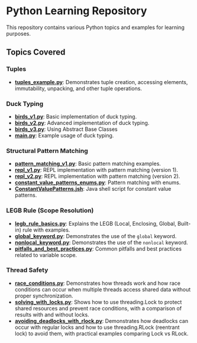 # Python Learning Repository

This repository contains various Python topics and examples for learning purposes.

## Topics Covered

### Tuples
- **[tuples_example.py](Tuples/tuples_example.py)**: Demonstrates tuple creation, accessing elements, immutability, unpacking, and other tuple operations.

### Duck Typing
- **[birds_v1.py](Duck_Typing/birds_v1.py)**: Basic implementation of duck typing.
- **[birds_v2.py](Duck_Typing/birds_v2.py)**: Advanced implementation of duck typing.
- **[birds_v3.py](Duck_Typing/birds_v3.py)**: Using Abstract Base Classes
- **[main.py](Duck_Typing/main.py)**: Example usage of duck typing.

### Structural Pattern Matching
- **[pattern_matching_v1.py](structural_pattern_matching/pattern_matching_v1.py)**: Basic pattern matching examples.
- **[repl_v1.py](structural_pattern_matching/repl_v1.py)**: REPL implementation with pattern matching (version 1).
- **[repl_v2.py](structural_pattern_matching/repl_v2.py)**: REPL implementation with pattern matching (version 2).
- **[constant_value_patterns_enums.py](structural_pattern_matching/constant_value_patterns_enums.py)**: Pattern matching with enums.
- **[ConstantValuePatterns.jsh](structural_pattern_matching/ConstantValuePatterns.jsh)**: Java shell script for constant value patterns.

### LEGB Rule (Scope Resolution)
- **[legb_rule_basics.py](legb_rule/legb_rule_basics.py)**: Explains the LEGB (Local, Enclosing, Global, Built-in) rule with examples.
- **[global_keyword.py](legb_rule/global_keyword.py)**: Demonstrates the use of the `global` keyword.
- **[nonlocal_keyword.py](legb_rule/nonlocal_keyword.py)**: Demonstrates the use of the `nonlocal` keyword.
- **[pitfalls_and_best_practices.py](legb_rule/pitfalls_and_best_practices.py)**: Common pitfalls and best practices related to variable scope.

### Thread Safety
- **[race_conditions.py](thread_safety/race_conditions.py)**: Demonstrates how threads work and how race conditions can occur when multiple threads access shared data without proper synchronization.
- **[solving_with_locks.py](thread_safety/solving_with_locks.py)**: Shows how to use threading.Lock to protect shared resources and prevent race conditions, with a comparison of results with and without locks.
- **[avoiding_deadlocks_with_rlock.py](thread_safety/avoiding_deadlocks_with_rlock.py)**: Demonstrates how deadlocks can occur with regular locks and how to use threading.RLock (reentrant lock) to avoid them, with practical examples comparing Lock vs RLock.
